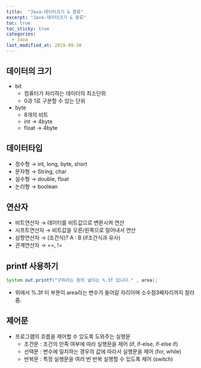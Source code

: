 ```yaml
---
title:  "Java-데이터크기 & 종류"
excerpt: "Java-데이터크기 & 종류"
toc: true
toc_sticky: true  
categories:
  - Java
last_modified_at: 2019-09-28
---
```


## 데이터의 크기
- bit
    - 컴퓨터가 처리하는 데이터의 최소단위
    - 0과 1로 구분할 수 있는 단위
- byte
    - 8개의 비트
    - int → 4byte
    - float → 4byte  
    
## 데이터타입
- 정수형 → int, long, byte, short
- 문자형 → String, char
- 실수형 → double, float
- 논리형 → boolean  

## 연산자
- 비트연산자 → 데이터를 비트값으로 변환시켜 연산
- 시프트연산자 → 비트값을 오른/왼쪽으로 밀어내서 연산
- 삼항연산자 → (조건식)? A : B (if조건식과 유사)
- 관계연산자 → ==, !=  

## printf 사용하기
```java
System.out.printf("구하려는 원의 넓이는 %.3f 입니다." , area); 
```
- 위에서 %.3f 이 부분이 area라는 변수가 들어갈 자리이며 소수점3째자리까지 잘라줌.  

## 제어문 
- 프로그램의 흐름을 제어할 수 있도록 도와주는 실행문
    - 조건문 : 조건의 만족 여부에 따라 실행문을 제어 (if, if-else, if-else if)
    - 선택문 : 변수에 일치하는 경우의 값에 따라서 실행문을 제어 (for, while)
    - 반복문 : 특정 실행문을 여러 번 반복 실행할 수 있도록 제어 (switch)


